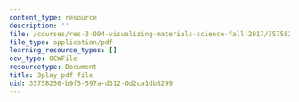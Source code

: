 ```yaml
---
content_type: resource
description: ''
file: /courses/res-3-004-visualizing-materials-science-fall-2017/35758256b9f5597ad3120d2ca1db8299_xdm3Jz3IgwE.pdf
file_type: application/pdf
learning_resource_types: []
ocw_type: OCWFile
resourcetype: Document
title: 3play pdf file
uid: 35758256-b9f5-597a-d312-0d2ca1db8299
---
```

